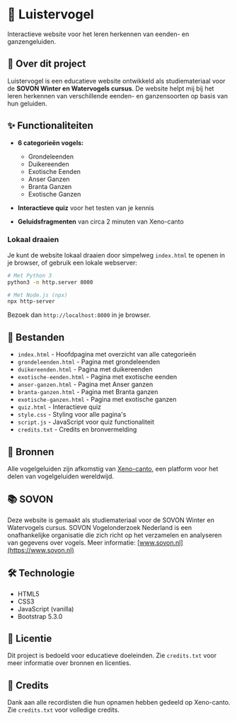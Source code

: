 # 🦆 Luistervogel

Interactieve website voor het leren herkennen van eenden- en ganzengeluiden.

## 📖 Over dit project

Luistervogel is een educatieve website ontwikkeld als studiemateriaal voor de **SOVON Winter en Watervogels cursus**. De website helpt mij bij het leren herkennen van verschillende eenden- en ganzensoorten op basis van hun geluiden.

## ✨ Functionaliteiten

- **6 categorieën vogels:**
  - Grondeleenden
  - Duikereenden
  - Exotische Eenden
  - Anser Ganzen
  - Branta Ganzen
  - Exotische Ganzen

- **Interactieve quiz** voor het testen van je kennis
- **Geluidsfragmenten** van circa 2 minuten van Xeno-canto

### Lokaal draaien

Je kunt de website lokaal draaien door simpelweg `index.html` te openen in je browser, of gebruik een lokale webserver:

```bash
# Met Python 3
python3 -m http.server 8000

# Met Node.js (npx)
npx http-server
```

Bezoek dan `http://localhost:8000` in je browser.

## 📁 Bestanden

- `index.html` - Hoofdpagina met overzicht van alle categorieën
- `grondeleenden.html` - Pagina met grondeleenden
- `duikereenden.html` - Pagina met duikereenden
- `exotische-eenden.html` - Pagina met exotische eenden
- `anser-ganzen.html` - Pagina met Anser ganzen
- `branta-ganzen.html` - Pagina met Branta ganzen
- `exotische-ganzen.html` - Pagina met exotische ganzen
- `quiz.html` - Interactieve quiz
- `style.css` - Styling voor alle pagina's
- `script.js` - JavaScript voor quiz functionaliteit
- `credits.txt` - Credits en bronvermelding

## 🎵 Bronnen

Alle vogelgeluiden zijn afkomstig van [Xeno-canto](https://www.xeno-canto.org), een platform voor het delen van vogelgeluiden wereldwijd.

## 📚 SOVON

Deze website is gemaakt als studiemateriaal voor de SOVON Winter en Watervogels cursus. SOVON Vogelonderzoek Nederland is een onafhankelijke organisatie die zich richt op het verzamelen en analyseren van gegevens over vogels. Meer informatie: [www.sovon.nl](https://www.sovon.nl)

## 🛠️ Technologie

- HTML5
- CSS3
- JavaScript (vanilla)
- Bootstrap 5.3.0

## 📝 Licentie

Dit project is bedoeld voor educatieve doeleinden. Zie `credits.txt` voor meer informatie over bronnen en licenties.

## 🙏 Credits

Dank aan alle recordisten die hun opnamen hebben gedeeld op Xeno-canto. Zie `credits.txt` voor volledige credits.